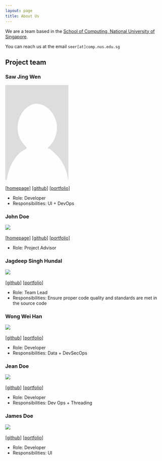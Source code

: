 ```yaml
---
layout: page
title: About Us
---
```


We are a team based in the [School of Computing, National University of Singapore](https://www.comp.nus.edu.sg).

You can reach us at the email `seer[at]comp.nus.edu.sg`

## Project team

### Saw Jing Wen

<img src="images/sawjingwen.png" width="200px">

[[homepage](https://jwen.cc)]
[[github](https://github.com/shotnothing)]
[[portfolio](https://jwen.cc)]

* Role: Developer
* Responsibilities: UI + DevOps

### John Doe

<img src="images/johndoe.png" width="200px">

[[homepage](http://www.comp.nus.edu.sg/~damithch)]
[[github](https://github.com/johndoe)]
[[portfolio](team/johndoe.md)]

* Role: Project Advisor

### Jagdeep Singh Hundal

<img src="images/jagdeepsinghnus.png" width="200px">

[[github](http://github.com/JagdeepSinghNUS)]
[[portfolio](team/jagdeep.md)]

* Role: Team Lead
* Responsibilities: Ensure proper code quality and standards are met in the source code

### Wong Wei Han

<img src="images/weihanwong.png" width="200px">

[[github](http://github.com/weihanwong)] [[portfolio](team/weihanwong.md)]

* Role: Developer
* Responsibilities: Data + DevSecOps

### Jean Doe

<img src="images/johndoe.png" width="200px">

[[github](http://github.com/johndoe)]
[[portfolio](team/johndoe.md)]

* Role: Developer
* Responsibilities: Dev Ops + Threading

### James Doe

<img src="images/johndoe.png" width="200px">

[[github](http://github.com/johndoe)]
[[portfolio](team/johndoe.md)]

* Role: Developer
* Responsibilities: UI
